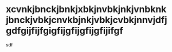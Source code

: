 # xcvnkjbnckjbnkjxbkjnvbkjnkjvnbknkjbnckjvbkjcnvkbjnkjvbkjcvbkjnnvjdfjgdfgijfijfgigfijgfijgfijgfijifgf
sdf
